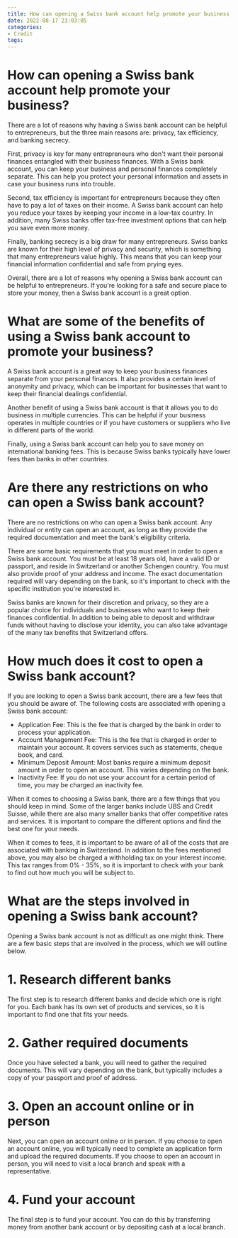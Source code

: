 ```yaml
---
title: How can opening a Swiss bank account help promote your business
date: 2022-08-17 23:03:05
categories:
- Credit
tags:
---
```



#  How can opening a Swiss bank account help promote your business?

There are a lot of reasons why having a Swiss bank account can be helpful to entrepreneurs, but the three main reasons are: privacy, tax efficiency, and banking secrecy.

First, privacy is key for many entrepreneurs who don't want their personal finances entangled with their business finances. With a Swiss bank account, you can keep your business and personal finances completely separate. This can help you protect your personal information and assets in case your business runs into trouble.

Second, tax efficiency is important for entrepreneurs because they often have to pay a lot of taxes on their income. A Swiss bank account can help you reduce your taxes by keeping your income in a low-tax country. In addition, many Swiss banks offer tax-free investment options that can help you save even more money.

Finally, banking secrecy is a big draw for many entrepreneurs. Swiss banks are known for their high level of privacy and security, which is something that many entrepreneurs value highly. This means that you can keep your financial information confidential and safe from prying eyes.

Overall, there are a lot of reasons why opening a Swiss bank account can be helpful to entrepreneurs. If you're looking for a safe and secure place to store your money, then a Swiss bank account is a great option.

#  What are some of the benefits of using a Swiss bank account to promote your business?

A Swiss bank account is a great way to keep your business finances separate from your personal finances. It also provides a certain level of anonymity and privacy, which can be important for businesses that want to keep their financial dealings confidential.

Another benefit of using a Swiss bank account is that it allows you to do business in multiple currencies. This can be helpful if your business operates in multiple countries or if you have customers or suppliers who live in different parts of the world.

Finally, using a Swiss bank account can help you to save money on international banking fees. This is because Swiss banks typically have lower fees than banks in other countries.

#  Are there any restrictions on who can open a Swiss bank account?

There are no restrictions on who can open a Swiss bank account. Any individual or entity can open an account, as long as they provide the required documentation and meet the bank's eligibility criteria.

There are some basic requirements that you must meet in order to open a Swiss bank account. You must be at least 18 years old, have a valid ID or passport, and reside in Switzerland or another Schengen country. You must also provide proof of your address and income. The exact documentation required will vary depending on the bank, so it's important to check with the specific institution you're interested in.

Swiss banks are known for their discretion and privacy, so they are a popular choice for individuals and businesses who want to keep their finances confidential. In addition to being able to deposit and withdraw funds without having to disclose your identity, you can also take advantage of the many tax benefits that Switzerland offers.

#  How much does it cost to open a Swiss bank account?

If you are looking to open a Swiss bank account, there are a few fees that you should be aware of. The following costs are associated with opening a Swiss bank account:

- Application Fee: This is the fee that is charged by the bank in order to process your application.
- Account Management Fee: This is the fee that is charged in order to maintain your account. It covers services such as statements, cheque book, and card.
- Minimum Deposit Amount: Most banks require a minimum deposit amount in order to open an account. This varies depending on the bank.
- Inactivity Fee: If you do not use your account for a certain period of time, you may be charged an inactivity fee.

When it comes to choosing a Swiss bank, there are a few things that you should keep in mind. Some of the larger banks include UBS and Credit Suisse, while there are also many smaller banks that offer competitive rates and services. It is important to compare the different options and find the best one for your needs.

When it comes to fees, it is important to be aware of all of the costs that are associated with banking in Switzerland. In addition to the fees mentioned above, you may also be charged a withholding tax on your interest income. This tax ranges from 0% - 35%, so it is important to check with your bank to find out how much you will be subject to.

#  What are the steps involved in opening a Swiss bank account?

Opening a Swiss bank account is not as difficult as one might think. There are a few basic steps that are involved in the process, which we will outline below.

# 1. Research different banks

The first step is to research different banks and decide which one is right for you. Each bank has its own set of products and services, so it is important to find one that fits your needs.

# 2. Gather required documents

Once you have selected a bank, you will need to gather the required documents. This will vary depending on the bank, but typically includes a copy of your passport and proof of address.

# 3. Open an account online or in person

Next, you can open an account online or in person. If you choose to open an account online, you will typically need to complete an application form and upload the required documents. If you choose to open an account in person, you will need to visit a local branch and speak with a representative.

# 4. Fund your account

The final step is to fund your account. You can do this by transferring money from another bank account or by depositing cash at a local branch.